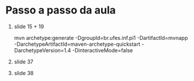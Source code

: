 # Passo a passo da aula

1. slide 15 + 19

    mvn archetype:generate -DgroupId=br.ufes.inf.pi1 -DartifactId=mvnapp -DarchetypeArtifactId=maven-archetype-quickstart -DarchetypeVersion=1.4 -DinteractiveMode=false


2. slide 37

3. slide 38